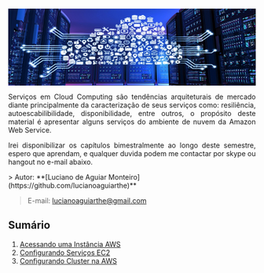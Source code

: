 
<p align="center"><img src="manuscript/images/cloud-computing.png"  width="850" height="157" align="middle"/></p>

<p align="justify">Serviços em Cloud Computing são tendências arquiteturais de mercado diante principalmente da caracterização de seus serviços como: resiliência, autoescabilibilidade, disponibilidade, entre outros, o propósito deste material é apresentar alguns serviços do ambiente de nuvem da Amazon Web Service.</p>
<p align="justify">Irei disponibilizar os capítulos bimestralmente ao longo deste semestre, espero que aprendam, e qualquer duvida podem me contactar por skype ou hangout no e-mail abaixo.</p>
> Autor: **[Luciano de Aguiar Monteiro](https://github.com/lucianoaguiarthe)**

> E-mail: lucianoaguiarthe@gmail.com

## Sumário


1. [Acessando uma Instância AWS](manuscript/acesso.md)
1. [Configurando Serviços EC2](manuscript/apache.md)
2. [Configurando Cluster na AWS](manuscript/squid.md)
